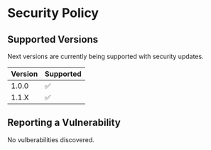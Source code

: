 # Security Policy

## Supported Versions

Next versions are currently being supported with security updates.

| Version | Supported          |
| ------- | ------------------ |
| 1.0.0   | :white_check_mark: |
| 1.1.X   | :white_check_mark: |

## Reporting a Vulnerability

No vulberabilities discovered.
